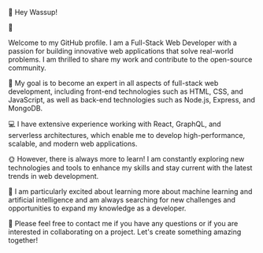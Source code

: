 👋 Hey Wassup!





🌙

             
        



Welcome to my GitHub profile. I am a Full-Stack Web Developer with a passion for building innovative web applications that solve real-world problems. I am thrilled to share my work and contribute to the open-source community.

🔭 My goal is to become an expert in all aspects of full-stack web development, including front-end technologies such as HTML, CSS, and JavaScript, as well as back-end technologies such as Node.js, Express, and MongoDB.

💻 I have extensive experience working with React, GraphQL, and serverless architectures, which enable me to develop high-performance, scalable, and modern web applications.

🌞 However, there is always more to learn! I am constantly exploring new technologies and tools to enhance my skills and stay current with the latest trends in web development.

🌱 I am particularly excited about learning more about machine learning and artificial intelligence and am always searching for new challenges and opportunities to expand my knowledge as a developer.

💬 Please feel free to contact me if you have any questions or if you are interested in collaborating on a project. Let's create something amazing together!
